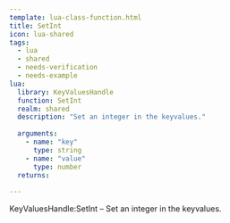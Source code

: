 ```yaml
---
template: lua-class-function.html
title: SetInt
icon: lua-shared
tags:
  - lua
  - shared
  - needs-verification
  - needs-example
lua:
  library: KeyValuesHandle
  function: SetInt
  realm: shared
  description: "Set an integer in the keyvalues."
  
  arguments:
    - name: "key"
      type: string
    - name: "value"
      type: number
  returns:
    
---
```


<div class="lua__search__keywords">
KeyValuesHandle:SetInt &#x2013; Set an integer in the keyvalues.
</div>
